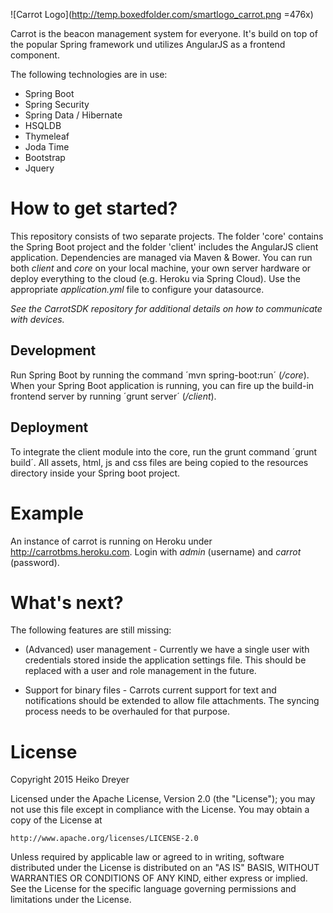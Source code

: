 ![Carrot Logo](http://temp.boxedfolder.com/smartlogo_carrot.png =476x)

Carrot is the beacon management system for everyone. It's build on top of the popular Spring framework und utilizes AngularJS as a frontend component. 

The following technologies are in use:

+ Spring Boot
+ Spring Security
+ Spring Data / Hibernate
+ HSQLDB
+ Thymeleaf
+ Joda Time
+ Bootstrap
+ Jquery

# How to get started?

This repository consists of two separate projects. The folder 'core' contains the Spring Boot project and the folder 'client' includes the AngularJS client application. Dependencies are managed via Maven & Bower. You can run both _client_ and _core_ on your local machine, your own server hardware or deploy everything to the cloud (e.g. Heroku via Spring Cloud). Use the appropriate _application.yml_ file to configure your datasource.

_See the CarrotSDK repository for additional details on how to communicate with devices._

## Development

Run Spring Boot by running the command ´mvn spring-boot:run´ (_/core_). When your Spring Boot application is running, you can fire up the build-in frontend server by running ´grunt server´ (_/client_).

## Deployment

To integrate the client module into the core, run the grunt command ´grunt build´. All assets, html, js and css files are being copied to the resources directory inside your Spring boot project.

# Example

An instance of carrot is running on Heroku under http://carrotbms.heroku.com. Login with _admin_ (username) and _carrot_ (password).

# What's next?

The following features are still missing:

+ (Advanced) user management - Currently we have a single user with credentials stored inside the application settings file. This should be replaced with a user and role management in the future.

+ Support for binary files - Carrots current support for text and notifications should be extended to allow file attachments. The syncing process needs to be overhauled for that purpose.

# License

Copyright 2015 Heiko Dreyer

Licensed under the Apache License, Version 2.0 (the "License");
you may not use this file except in compliance with the License.
You may obtain a copy of the License at

    http://www.apache.org/licenses/LICENSE-2.0

Unless required by applicable law or agreed to in writing, software
distributed under the License is distributed on an "AS IS" BASIS,
WITHOUT WARRANTIES OR CONDITIONS OF ANY KIND, either express or implied.
See the License for the specific language governing permissions and
limitations under the License.

